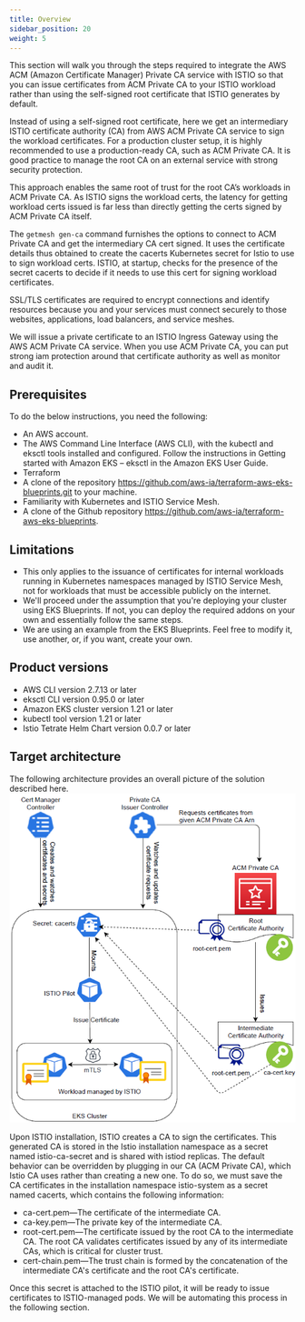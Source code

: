 ```yaml
---
title: Overview
sidebar_position: 20
weight: 5
---
```


This section will walk you through the steps required to integrate the AWS ACM (Amazon Certificate Manager) Private CA service with ISTIO so that you can issue certificates from ACM Private CA to your ISTIO workload rather than using the self-signed root certificate that ISTIO generates by default.

Instead of using a self-signed root certificate, here we get an intermediary ISTIO certificate authority (CA) from AWS ACM Private CA service to sign the workload certificates. For a production cluster setup, it is highly recommended to use a production-ready CA, such as ACM Private CA. It is good practice to manage the root CA on an external service with strong security protection.

This approach enables the same root of trust for the root CA’s workloads in ACM Private CA. As ISTIO signs the workload certs, the latency for getting workload certs issued is far less than directly getting the certs signed by ACM Private CA itself.

The ```getmesh gen-ca``` command furnishes the options to connect to ACM Private CA and get the intermediary CA cert signed. It uses the certificate details thus obtained to create the cacerts Kubernetes secret for Istio to use to sign workload certs. ISTIO, at startup, checks for the presence of the secret cacerts to decide if it needs to use this cert for signing workload certificates.

SSL/TLS certificates are required to encrypt connections and identify resources because you and your services must connect securely to those websites, applications, load balancers, and service meshes.

We will issue a private certificate to an ISTIO Ingress Gateway using the AWS ACM Private CA service. When you use ACM Private CA, you can put strong iam protection around that certificate authority as well as monitor and audit it.

## Prerequisites 

To do the below instructions, you need the following:

* An AWS account.
* The AWS Command Line Interface (AWS CLI), with the kubectl and eksctl tools installed and configured. Follow the instructions in Getting started with Amazon EKS – eksctl in the Amazon EKS User Guide.
* Terraform
* A clone of the repository https://github.com/aws-ia/terraform-aws-eks-blueprints.git to your machine.
* Familiarity with Kubernetes and ISTIO Service Mesh.
* A clone of the Github repository https://github.com/aws-ia/terraform-aws-eks-blueprints.

## Limitations 

* This only applies to the issuance of certificates for internal workloads running in Kubernetes namespaces managed by ISTIO Service Mesh, not for workloads that must be accessible publicly on the internet.
* We'll proceed under the assumption that you're deploying your cluster using EKS Blueprints. If not, you can deploy the required addons on your own and essentially follow the same steps.
* We are using an example from the EKS Blueprints. Feel free to modify it, use another, or, if you want, create your own.

## Product versions

* AWS CLI version 2.7.13 or later
* eksctl CLI version 0.95.0 or later
* Amazon EKS cluster version 1.21 or later
* kubectl tool version 1.21 or later
* Istio Tetrate Helm Chart version 0.0.7 or later

## Target architecture 

The following architecture provides an overall picture of the solution described here.
![private-ca-architecture](../assets/private-ca-architecture.png)

Upon ISTIO installation, ISTIO creates a CA to sign the certificates. This generated CA is stored in the Istio installation namespace as a secret named istio-ca-secret and is shared with istiod replicas. The default behavior can be overridden by plugging in our CA (ACM Private CA), which Istio CA uses rather than creating a new one. To do so, we must save the CA certificates in the installation namespace istio-system as a secret named cacerts, which contains the following information:

* ca-cert.pem—The certificate of the intermediate CA.
* ca-key.pem—The private key of the intermediate CA.
* root-cert.pem—The certificate issued by the root CA to the intermediate CA. The root CA validates certificates issued by any of its intermediate CAs, which is critical for cluster trust.
* cert-chain.pem—The trust chain is formed by the concatenation of the intermediate CA's certificate and the root CA's certificate.

Once this secret is attached to the ISTIO pilot, it will be ready to issue certificates to ISTIO-managed pods. We will be automating this process in the following section.
